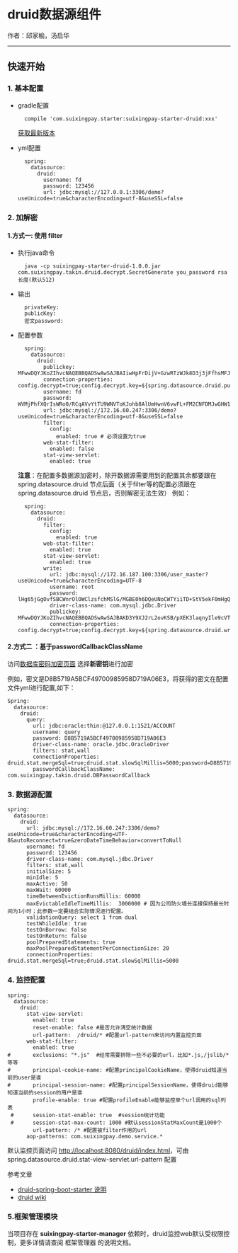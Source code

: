 # druid数据源组件
作者：邱家榆，汤启华

---
## 快速开始
### 1. 基本配置
- gradle配置

        compile 'com.suixingpay.starter:suixingpay-starter-druid:xxx'
    [获取最新版本](http://172.16.60.188:8081/nexus/index.html#nexus-search;quick~suixingpay-starter-druid)
    
- yml配置

        spring:
          datasource: 
            druid:
              username: fd
              password: 123456
              url: jdbc:mysql://127.0.0.1:3306/demo?useUnicode=true&characterEncoding=utf-8&useSSL=false

### 2. 加解密
#### 1.方式一: 使用 filter
- 执行java命令

        java -cp suixingpay-starter-druid-1.0.0.jar com.suixingpay.takin.druid.decrypt.SecretGenerate you_password rsa长度(默认512)


- 输出 

        privateKey:
        publicKey:
        密文password:

- 配置参数

        spring:
          datasource: 
            druid:
              publickey: MFwwDQYJKoZIhvcNAQEBBQADSwAwSAJBAIiwHpFrDijV+GzwRTzWJk8D3j3jFfhsMFJ/7k1NTvBuLgL+TdIHgaMNOIEjHpXzuvX38J3FtOK8hLrySncVGOMCAwEAAQ==
              connection-properties: config.decrypt=true;config.decrypt.key=${spring.datasource.druid.publickey}
              username: fd
              password: WVMjPhfXQrIsWRo0/RCqAVvYtTU9WNVToKJohb8AlUmHwnV6vwFL+FM2CNFDMJwGHW1iCmyaUlF+sgvFdogqEA==
              url: jdbc:mysql://172.16.60.247:3306/demo?useUnicode=true&characterEncoding=utf-8&useSSL=false
              filter:
                config:
                  enabled: true # 必须设置为true
              web-stat-filter:
                enabled: false
              stat-view-servlet:
                enabled: true
	**注意**：在配置多数据源加密时，除开数据源需要用到的配置其余都要跟在 spring.datasource.druid 节点后面（关于filter等的配置必须跟在spring.datasource.druid 节点后，否则解密无法生效）
例如：

	    spring:
		  datasource:
		    druid:
		      filter:
		        config:
		          enabled: true
		      web-stat-filter:
		        enabled: true
		      stat-view-servlet:
		        enabled: true
		      write:
		        url: jdbc:mysql://172.16.187.100:3306/user_master?useUnicode=true&characterEncoding=UTF-8
		        username: root
		        password: lHg65jGgOvfSBCWnrOlOWClzsfchMSlG/MGBE0h6DQeUNoCWTYiiTD+StV5ekF0mHgQebh2cCHv9Als4sKNTTQ==
		        driver-class-name: com.mysql.jdbc.Driver
		        publickey: MFwwDQYJKoZIhvcNAQEBBQADSwAwSAJBAKD3Y9XJ2rL2ovKSB/pXEK3laqnyIle9cVT6PAFU38Gl11Dl90/udkajDaRRa0vVqGccD0ZC02syV+MXkemm77kCAwEAAQ==
		        connection-properties: config.decrypt=true;config.decrypt.key=${spring.datasource.druid.write.publickey}

#### 2.方式二	：基于passwordCallbackClassName
访问[数据库密码加密页面](http://172.16.132.241:8080/) 
选择**新密钥**进行加密

例如，密文是D8B5719A5BCF49700985958D719A06E3，将获得的密文在配置文件yml进行配置,如下：

	Spring:
	  datasource:
	    druid:        
	      query:
	        url: jdbc:oracle:thin:@127.0.0.1:1521/ACCOUNT
	        username: query
	        password: D8B5719A5BCF49700985958D719A06E3
	        driver-class-name: oracle.jdbc.OracleDriver
	        filters: stat,wall
	        connectionProperties: druid.stat.mergeSql=true;druid.stat.slowSqlMillis=5000;password=D8B5719A5BCF49700985958D719A06E3
	        passwordCallbackClassName: com.suixingpay.takin.druid.DBPasswordCallback

### 3. 数据源配置

	spring:
	  datasource: 
	    druid: 
		  url: jdbc:mysql://172.16.60.247:3306/demo?useUnicode=true&characterEncoding=UTF-8&autoReconnect=true&zeroDateTimeBehavior=convertToNull
		  username: fd
		  password: 123456
		  driver-class-name: com.mysql.jdbc.Driver
		  filters: stat,wall
		  initialSize: 5
		  minIdle: 5
		  maxActive: 50
		  maxWait: 60000
		  timeBetweenEvictionRunsMillis: 60000
		  maxEvictableIdleTimeMillis:  3000000 # 因为公司防火墙长连接保持最长时间为1小时；此参数一定要结合实际情况进行配置。
		  validationQuery: select 1 from dual
		  testWhileIdle: true
		  testOnBorrow: false
		  testOnReturn: false
		  poolPreparedStatements: true
		  maxPoolPreparedStatementPerConnectionSize: 20
		  connectionProperties: druid.stat.mergeSql=true;druid.stat.slowSqlMillis=5000

### 4. 监控配置
    spring:
      datasource: 
        druid:
          stat-view-servlet:
            enabled: true
	        reset-enable: false #是否允许清空统计数据
	        url-pattern:  /druid/* #配置url-pattern来访问内置监控页面
	      web-stat-filter:
	        enabled: true
	#       exclusions: "*.js"  #经常需要排除一些不必要的url，比如*.js,/jslib/*等等
	#       principal-cookie-name: #配置principalCookieName，使得druid知道当前的user是谁
	#       principal-session-name: #配置principalSessionName，使得druid能够知道当前的session的用户是谁
	        profile-enable: true #配置profileEnable能够监控单个url调用的sql列表
	 #      session-stat-enable: true  #session统计功能
	 #      session-stat-max-count: 1000 #默认sessionStatMaxCount是1000个
	        url-pattern: /* #配置被filter作用的url
	      aop-patterns: com.suixingpay.demo.service.*
	      
默认监控页面访问 [http://localhost:8080/druid/index.html](http://localhost:8080/druid/index.html)，可由spring.datasource.druid.stat-view-servlet.url-pattern 配置

参考文章

* [druid-spring-boot-starter 说明](https://github.com/alibaba/druid/tree/master/druid-spring-boot-starter) 
* [druid wiki](https://github.com/alibaba/druid/wiki/%E9%A6%96%E9%A1%B5)

### 5.框架管理模块
当项目存在 **suixingpay-starter-manager** 依赖时，druid监控web默认受权限控制，更多详情请查阅 框架管理器 的说明文档。
